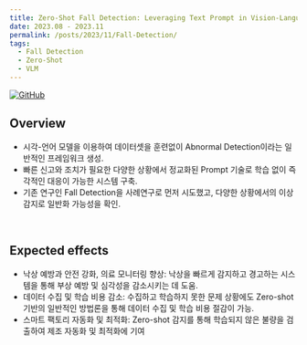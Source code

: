 ```yaml
---
title: Zero-Shot Fall Detection: Leveraging Text Prompt in Vision-Language Models
date: 2023.08 - 2023.11
permalink: /posts/2023/11/Fall-Detection/
tags:
  - Fall Detection
  - Zero-Shot
  - VLM
---
```


[![GitHub](https://img.icons8.com/ios-glyphs/30/000000/github.png)](https://github.com/VIP-Projects/Zero-Shot-Anomaly-Detection)

## Overview
- 시각-언어 모델을 이용하여 데이터셋을 훈련없이 Abnormal Detection이라는 일반적인 프레임워크 생성.
- 빠른 신고와 조치가 필요한 다양한 상황에서 정교화된 Prompt 기술로 학습 없이 즉각적인 대응이 가능한 시스템 구축.
- 기존 연구인 Fall Detection을 사례연구로 먼저 시도했고, 다양한 상황에서의 이상 감지로 일반화 가능성을 확인.

<br>

## Expected effects
- 낙상 예방과 안전 강화, 의료 모니터링 향상: 낙상을 빠르게 감지하고 경고하는 시스템을 통해 부상 예방 및 심각성을 감소시키는 데 도움.
- 데이터 수집 및 학습 비용 감소: 수집하고 학습하지 못한 문제 상황에도 Zero-shot 기반의 일반적인 방법론을 통해 데이터 수집 및 학습 비용 절감이 가능.
- 스마트 팩토리 자동화 및 최적화: Zero-shot 감지를 통해 학습되지 않은 불량을 검출하여 제조 자동화 및 최적화에 기여